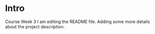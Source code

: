# Intro
Course Week 3
I am editing the README file. Adding some more details about the project description.
